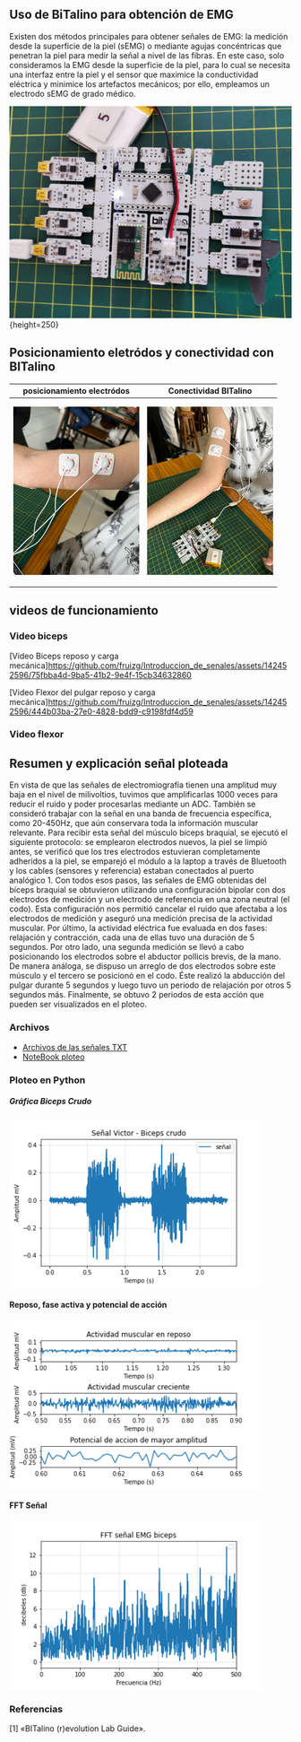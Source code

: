 ## Uso de BiTalino para obtención de EMG

Existen dos métodos principales para obtener señales de EMG: la medición desde la superficie de la piel (sEMG) o mediante agujas concéntricas que penetran la piel para medir la señal a nivel de las fibras. En este caso, solo consideramos la EMG desde la superficie de la piel, para lo cual se necesita una interfaz entre la piel y el sensor que maximice la conductividad eléctrica y minimice los artefactos mecánicos; por ello, empleamos un electrodo sEMG de grado médico.

![Foto integrantes del grupo 6](Img_videos/BITalino.jpg) {height=250}

## Posicionamiento eletródos y conectividad con BITalino

| posicionamiento electródos             | Conectividad BITalino       |
| ----------------- | ------------------------------------------------------------------ |
| <p align="justify"> <img src="Img_videos/Conectividad_biceps.jpg" height="300"> | <img src="Img_videos/Conectividad_Bitalino-biceps.jpg" height="300">

## videos de funcionamiento
### Video biceps

[Video Biceps reposo y carga mecánica]https://github.com/fruizg/Introduccion_de_senales/assets/142452596/75fbba4d-9ba5-41b2-9e4f-15cb34632860



[Video Flexor del pulgar reposo y carga mecánica]https://github.com/fruizg/Introduccion_de_senales/assets/142452596/444b03ba-27e0-4828-bdd9-c9198fdf4d59



### Video flexor

## Resumen y explicación señal ploteada


En vista de que las señales de electromiografía tienen una amplitud muy baja en el nivel de milivoltios, tuvimos que amplificarlas 1000 veces para reducir el ruido y poder procesarlas mediante un ADC. También se consideró trabajar con la señal en una banda de frecuencia específica, como 20-450Hz, que aún conservara toda la información muscular relevante. 
Para recibir esta señal del músculo bíceps braquial, se ejecutó el siguiente protocolo: se emplearon electrodos nuevos, la piel se limpió antes, se verificó que los tres electrodos estuvieran completamente adheridos a la piel, se emparejó el módulo a la laptop a través de Bluetooth y los cables (sensores y referencia) estaban conectados al puerto analógico 1. 
Con todos esos pasos, las señales de EMG obtenidas del bíceps braquial se obtuvieron utilizando una configuración bipolar con dos electrodos de medición y un electrodo de referencia en una zona neutral (el codo). Esta configuración nos permitió cancelar el ruido que afectaba a los electrodos de medición y aseguró una medición precisa de la actividad muscular. Por último, la actividad eléctrica fue evaluada en dos fases: relajación y contracción, cada una de ellas tuvo una duración de 5 segundos.
Por otro lado, una segunda medición se llevó a cabo posicionando los electrodos sobre el abductor pollicis brevis, de la mano. De manera análoga, se dispuso un arreglo de dos electrodos sobre este músculo y el tercero se posicionó en el codo. Éste realizó la abducción del pulgar durante 5 segundos y luego tuvo un periodo de relajación por otros 5 segundos más. Finalmente, se obtuvo 2 periodos de esta acción que pueden ser visualizados en el ploteo.
### Archivos

* [Archivos de las señales TXT ](Img_videos/) 
* [NoteBook ploteo](Lecturaseñal1.ipynb) 
### Ploteo en Python
##### Gráfica Biceps Crudo
<img src="Img_videos/SenalVictor_Biceps.png" height="300">

#### Reposo, fase activa y potencial de acción

<img src="Img_videos/DiferenciasActividadMuscular.png" height="300">

#### FFT Señal

<img src="Img_videos/FFT_Senal.png" height="300">


### Referencias

[1]	«BITalino (r)evolution Lab Guide».



